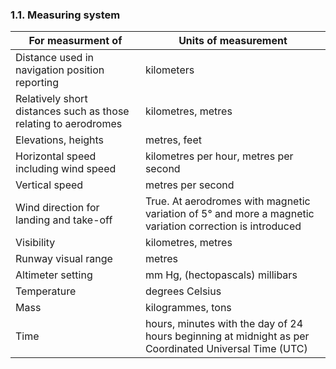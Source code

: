 ### 1.1. Measuring system

| For measurment of                                            | Units of measurement                                         |
| ------------------------------------------------------------ | ------------------------------------------------------------ |
| Distance used in navigation position reporting               | kilometers                                                   |
| Relatively short distances such as those relating to aerodromes | kilometres, metres                                           |
| Elevations, heights                                          | metres, feet                                                 |
| Horizontal speed including wind speed                        | kilometres per hour, metres per second                       |
| Vertical speed                                               | metres per second                                            |
| Wind direction for landing and take-off                      | True. At aerodromes with magnetic variation of 5° and more a magnetic variation correction is introduced |
| Visibility                                                   | kilometres, metres                                           |
| Runway visual range                                          | metres                                                       |
| Altimeter setting                                            | mm Hg, (hectopascals) millibars                              |
| Temperature                                                  | degrees Celsius                                              |
| Mass                                                         | kilogrammes, tons                                            |
| Time                                                         | hours, minutes with the day of 24 hours beginning at midnight as per Coordinated Universal Time (UTC) |
